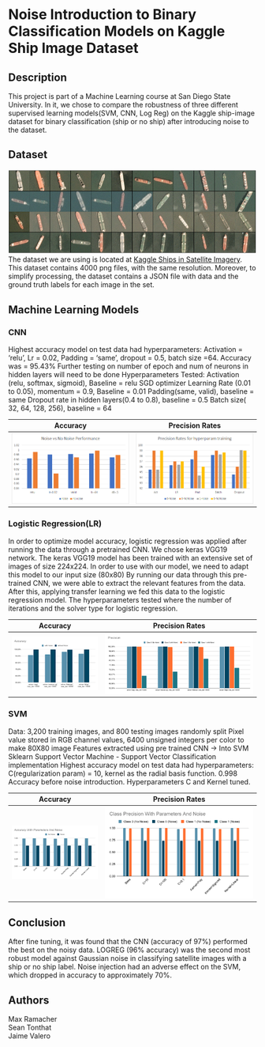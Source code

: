 # Noise Introduction to Binary Classification Models on Kaggle Ship Image Dataset 
## Description
 This project is part of a Machine Learning course at San Diego State University. In it, we chose to compare the robustness of three different supervised learning models(SVM, CNN, Log Reg) on the Kaggle ship-image dataset for binary classification (ship or no ship) after introducing noise to the dataset.
 
## Dataset
![Samples Images from Dataset](https://github.com/jvaleros/ML_ClassifyShips/blob/main/images/ShipsSampleImage.png)
 The dataset we are using is located at [Kaggle Ships in Satellite Imagery](https://www.kaggle.com/rhammell/ships-in-satellite-imagery). 
 This dataset contains 4000 png files, with the same resolution. Moreover, to simplify processing, the dataset contains a JSON file with data and the ground truth labels for each image in the set.
## Machine Learning Models
### CNN
Highest accuracy model on test data had hyperparameters: Activation = ‘relu’, Lr = 0.02, 
Padding = ‘same’, dropout = 0.5, batch size =64. Accuracy was = 95.43%
Further testing on number of epoch and num of neurons in hidden layers will need to be done
Hyperparameters Tested:
Activation (relu, softmax, sigmoid), Baseline = relu
SGD optimizer Learning Rate (0.01 to 0.05), momentum = 0.9, Baseline = 0.01
Padding(same, valid), baseline = same
Dropout rate in hidden layers(0.4 to 0.8), baseline = 0.5
Batch size( 32, 64, 128, 256), baseline = 64

Accuracy            |  Precision Rates
:-------------------------:|:-------------------------:
![CNN Accuracy](https://github.com/jvaleros/ML_ClassifyShips/blob/main/images/CNN_accuracy.png) |  ![CNN Precision](https://github.com/jvaleros/ML_ClassifyShips/blob/main/images/CNN_precision.png)

### Logistic Regression(LR)
In order to optimize model accuracy, logistic regression was applied after running the data through a pretrained CNN. We chose keras VGG19 network. The keras VGG19 model has been trained with an extensive set of images of size 224x224. In order to use with our model, we need to adapt this model to our input size (80x80)
By running our data through this pre-trained CNN, we were able to extract the relevant features from the data. After this, applying transfer learning we fed this data to the logistic regression model.
The hyperparameters tested where the number of iterations and the solver type for logistic regression.



Accuracy            |  Precision Rates
:-------------------------:|:-------------------------:
![LR Accuracy](https://github.com/jvaleros/ML_ClassifyShips/blob/main/images/LR_accuracy.png) |  ![LR Precision](https://github.com/jvaleros/ML_ClassifyShips/blob/main/images/LR_precision.png)
### SVM
Data: 3,200 training images, and 800 testing images randomly split
Pixel value stored in RGB channel values, 6400 unsigned integers per color to make 80X80 image
Features extracted using pre trained CNN → Into SVM
Sklearn Support Vector Machine - Support Vector Classification implementation
Highest accuracy model on test data had hyperparameters: C(regularization param) = 10, kernel as the radial basis function. 0.998 Accuracy before noise introduction.
Hyperparameters C and Kernel tuned.

Accuracy            |  Precision Rates
:-------------------------:|:-------------------------:
![SVM Accuracy](https://github.com/jvaleros/ML_ClassifyShips/blob/main/images/SVM_accuracy.png) |  ![SVM Precision](https://github.com/jvaleros/ML_ClassifyShips/blob/main/images/SVM_precision.png)

## Conclusion
After fine tuning, it was found that the CNN (accuracy of 97%) performed the best on the noisy data. LOGREG (96% accuracy) was the second most robust model against Gaussian noise in classifying satellite images with a ship or no ship label. Noise injection had an adverse effect on the SVM, which dropped in accuracy to approximately 70%.
## Authors
Max Ramacher \
Sean Tonthat \
Jaime Valero 
